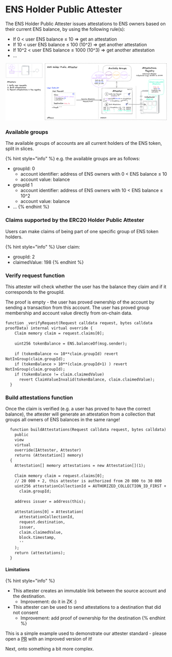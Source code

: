 # ENS Holder Public Attester

The ENS Holder Public Attester issues attestations to ENS owners based on their current ENS balance, by using the following rule(s):&#x20;

* If 0 < user ENS balance ≤ 10 => get an attestation
* If 10 < user ENS balance ≤ 100 (10^2) => get another attestation
* If 10^2 < user ENS balance ≤ 1000 (10^3) => get another attestation
* ...

![ENS Holder Public Attester](../../../.gitbook/assets/2.png)

### Available groups

The available groups of accounts are all current holders of the ENS token, split in slices.

{% hint style="info" %}
e.g. the available groups are as follows:

* groupId: 0
  * account identifier: address of ENS owners with 0 < ENS balance ≤ 10&#x20;
  * account value: balance
* groupId 1
  * account identifier: address of ENS owners with 10 < ENS balance ≤ 10^2&#x20;
  * account value: balance
* ...
{% endhint %}

### Claims supported by the ERC20 Holder Public Attester

Users can make claims of being part of one specific group of ENS token holders.&#x20;

{% hint style="info" %}
User claim:

* groupId: 2
* claimedValue: 198
{% endhint %}

### Verify request function

This attester will check whether the user has the balance they claim and if it corresponds to the groupId.

The proof is empty - the user has proved ownership of the account by sending a transaction from this account. The user has proved group membership and account value directly from on-chain data.

```solidity
function _verifyRequest(Request calldata request, bytes calldata proofData) internal virtual override {
    Claim memory claim = request.claims[0];

    uint256 tokenBalance = ENS.balanceOf(msg.sender);

    if (tokenBalance <= 10**claim.groupId) revert NotInGroup(claim.groupId);
    if (tokenBalance > 10**(claim.groupId+1) ) revert NotInGroup(claim.groupId);
    if (tokenBalance != claim.claimedValue) 
      revert ClaimValueInvalid(tokenBalance, claim.claimedValue);
  }
```

### Build attestations function

Once the claim is verified (e.g. a user has proved to have the correct balance), the attester will generate an attestation from a collection that groups all owners of ENS balances in the same range!

```solidity
  function buildAttestations(Request calldata request, bytes calldata)
    public
    view
    virtual
    override(IAttester, Attester)
    returns (Attestation[] memory)
  {
    Attestation[] memory attestations = new Attestation[](1);

    Claim memory claim = request.claims[0];
    // 20 000 + 2, this attester is authorized from 20 000 to 30 000
    uint256 attestationCollectionId = AUTHORIZED_COLLECTION_ID_FIRST +
      claim.groupId;

    address issuer = address(this);

    attestations[0] = Attestation(
      attestationCollectionId,
      request.destination,
      issuer,
      claim.claimedValue,
      block.timestamp,
      ''
    );
    return (attestations);
  }
```

#### Limitations

{% hint style="info" %}
* This attester creates an immutable link between the source account and the destination.
  * Improvement: do it in ZK :)
* This attester can be used to send attestations to a destination that did not consent
  * Improvement: add proof of ownership for the destination
{% endhint %}

This is a simple example used to demonstrate our attester standard - please open a [PR](https://github.com/sismo-core/sismo-protocol/tree/main/contracts/attesters) with an improved version of it!

Next, onto something a bit more complex.
